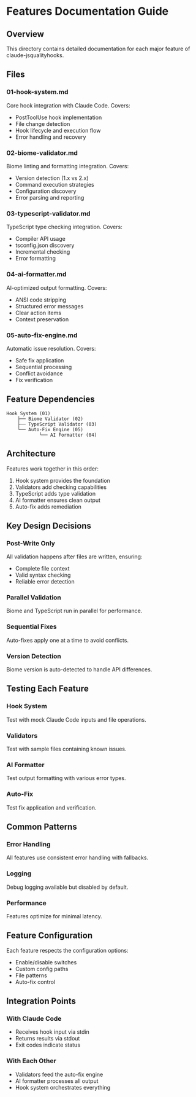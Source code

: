 # Features Documentation Guide

## Overview

This directory contains detailed documentation for each major feature of claude-jsqualityhooks.

## Files

### 01-hook-system.md
Core hook integration with Claude Code. Covers:
- PostToolUse hook implementation
- File change detection
- Hook lifecycle and execution flow
- Error handling and recovery

### 02-biome-validator.md
Biome linting and formatting integration. Covers:
- Version detection (1.x vs 2.x)
- Command execution strategies
- Configuration discovery
- Error parsing and reporting

### 03-typescript-validator.md  
TypeScript type checking integration. Covers:
- Compiler API usage
- tsconfig.json discovery
- Incremental checking
- Error formatting

### 04-ai-formatter.md
AI-optimized output formatting. Covers:
- ANSI code stripping
- Structured error messages
- Clear action items
- Context preservation

### 05-auto-fix-engine.md
Automatic issue resolution. Covers:
- Safe fix application
- Sequential processing
- Conflict avoidance
- Fix verification

## Feature Dependencies

```
Hook System (01)
    ├── Biome Validator (02)
    ├── TypeScript Validator (03)
    └── Auto-Fix Engine (05)
            └── AI Formatter (04)
```

## Architecture

Features work together in this order:
1. Hook system provides the foundation
2. Validators add checking capabilities
3. TypeScript adds type validation
4. AI formatter ensures clean output
5. Auto-fix adds remediation

## Key Design Decisions

### Post-Write Only
All validation happens after files are written, ensuring:
- Complete file context
- Valid syntax checking
- Reliable error detection

### Parallel Validation
Biome and TypeScript run in parallel for performance.

### Sequential Fixes
Auto-fixes apply one at a time to avoid conflicts.

### Version Detection
Biome version is auto-detected to handle API differences.

## Testing Each Feature

### Hook System
Test with mock Claude Code inputs and file operations.

### Validators
Test with sample files containing known issues.

### AI Formatter
Test output formatting with various error types.

### Auto-Fix
Test fix application and verification.

## Common Patterns

### Error Handling
All features use consistent error handling with fallbacks.

### Logging
Debug logging available but disabled by default.

### Performance
Features optimize for minimal latency.

## Feature Configuration

Each feature respects the configuration options:
- Enable/disable switches
- Custom config paths
- File patterns
- Auto-fix control

## Integration Points

### With Claude Code
- Receives hook input via stdin
- Returns results via stdout
- Exit codes indicate status

### With Each Other
- Validators feed the auto-fix engine
- AI formatter processes all output
- Hook system orchestrates everything